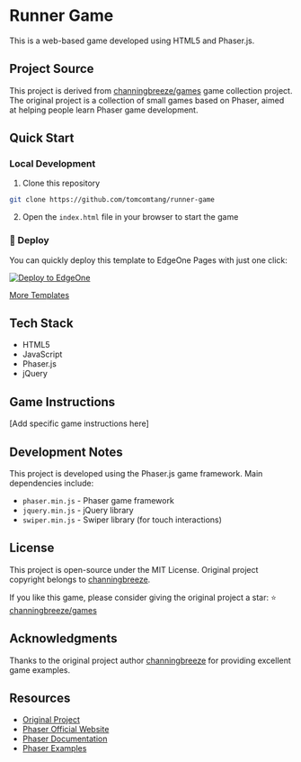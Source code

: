 # Runner Game

This is a web-based game developed using HTML5 and Phaser.js.

## Project Source

This project is derived from [channingbreeze/games](https://github.com/channingbreeze/games) game collection project. The original project is a collection of small games based on Phaser, aimed at helping people learn Phaser game development.

## Quick Start

### Local Development

1. Clone this repository
```bash
git clone https://github.com/tomcomtang/runner-game
```

2. Open the `index.html` file in your browser to start the game

### 🚀 Deploy

You can quickly deploy this template to EdgeOne Pages with just one click:

[![Deploy to EdgeOne](https://cdnstatic.tencentcs.com/edgeone/pages/deploy.svg)](https://edgeone.ai/pages/new?template=https://github.com/tomcomtang/runner-game&source-tomchild)

[More Templates](https://edgeone.ai/pages/games-unblocked?source-tomchild)

## Tech Stack

- HTML5
- JavaScript
- Phaser.js
- jQuery

## Game Instructions

[Add specific game instructions here]

## Development Notes

This project is developed using the Phaser.js game framework. Main dependencies include:

- `phaser.min.js` - Phaser game framework
- `jquery.min.js` - jQuery library
- `swiper.min.js` - Swiper library (for touch interactions)

## License

This project is open-source under the MIT License. Original project copyright belongs to [channingbreeze](https://github.com/channingbreeze).

If you like this game, please consider giving the original project a star: ⭐ [channingbreeze/games](https://github.com/channingbreeze/games)

## Acknowledgments

Thanks to the original project author [channingbreeze](https://github.com/channingbreeze) for providing excellent game examples.

## Resources

- [Original Project](https://github.com/channingbreeze/games)
- [Phaser Official Website](https://phaser.io/)
- [Phaser Documentation](https://phaser.io/docs)
- [Phaser Examples](https://phaser.io/examples) 
